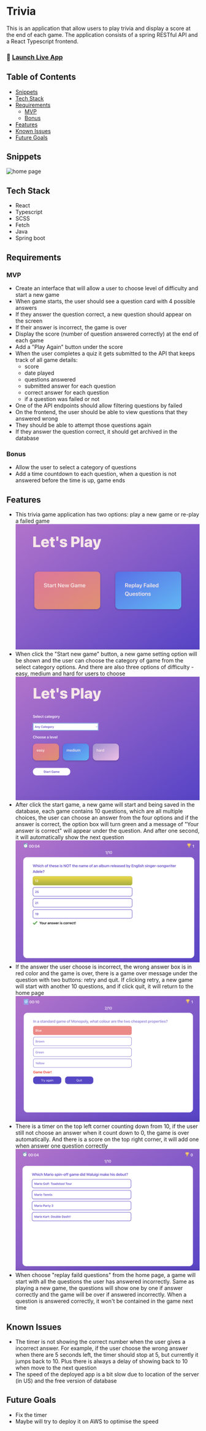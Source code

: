 # Trivia

This is an application that allow users to play trivia and display a score at the end of each game. The application consists of a spring RESTful API and a React Typescript frontend. 
### 🚀 [Launch Live App](https://trivia-app-siyu.netlify.app/)
## Table of Contents

- [Snippets](#snippets)
- [Tech Stack](#tech-stack)
- [Requirements](#requirements)
    - [MVP](#mvp)
    - [Bonus](#bonus)
- [Features](#features)
- [Known Issues](#known-issues)
- [Future Goals](#future-goals)

## Snippets
 
![home page](./trivia-frontend/src/assets/home.png)


## Tech Stack

- React
- Typescript
- SCSS
- Fetch
- Java
- Spring boot

## Requirements


### MVP
-   Create an interface that will allow a user to choose level of difficulty and start a new game
-   When game starts, the user should see a question card with 4 possible answers
-   If they answer the question correct, a new question should appear on the screen
-   If their answer is incorrect, the game is over
-   Display the score (number of question answered correctly) at the end of each game
-   Add a "Play Again" button under the score
-   When the user completes a quiz it gets submitted to the API that keeps track of all game details:
    -   score
    -   date played
    -   questions answered
    -   submitted answer for each question
    -   correct answer for each question
    -   if a question was failed or not
-   One of the API endpoints should allow filtering questions by failed
-   On the frontend, the user should be able to view questions that they answered wrong
-   They should be able to attempt those questions again
-   If they answer the question correct, it should get archived in the database

### Bonus

-   Allow the user to select a category of questions
-   Add a time countdown to each question, when a question is not answered before the time is up, game ends

## Features

- This trivia game application has two options: play a new game or re-play a failed game
![home page](./src/assets/home.png)
- When click the "Start new game" button, a new game setting option will be shown and the user can choose the category of game from the select category options. And there are also three options of difficulty - easy, medium and hard for users to choose 
![new game](./src/assets/new.png)
- After click the start game, a new game will start and being saved in the database, each game contains 10 questions, which are all multiple choices, the user can choose an answer from the four options and if the answer is correct, the option box will turn green and a message of "Your answer is correct" will appear under the question. And after one second, it will automatically show the next question
![correct answer](./src/assets/correctanswer.png)  
- If the answer the user choose is incorrect, the wrong answer box is in red color and the game is over, there is a game over message under the question with two buttons: retry and quit. If clicking retry, a new game will start with another 10 questions, and if click quit, it will return to the home page
![incorrect answer](./src/assets/incorrect.png)  
- There is a timer on the top left corner counting down from 10, if the user still not choose an answer when it count down to 0, the game is over automatically. And there is a score on the top right corner, it will add one when answer one question correctly
![timer and score](./src/assets/timerandscore.png)  
- When choose "replay faild questions" from the home page, a game will start with all the questions the user has answered incorrectly. Same as playing a new game, the questions will show one by one if answer correctly and the game will be over if answered incorrectly. When a question is answered correctly, it won't be contained in the game next time

## Known Issues  
 - The timer is not showing the correct number when the user gives a incorrect answer. For example, if the user choose the wrong answer when there are 5 seconds left, the timer should stop at 5, but currently it jumps back to 10. Plus there is always a delay of showing back to 10 when move to the next question
 - The speed of the deployed app is a bit slow due to location of the server (in US) and the free version of database

## Future Goals

- Fix the timer
- Maybe will try to deploy it on AWS to optimise the speed

